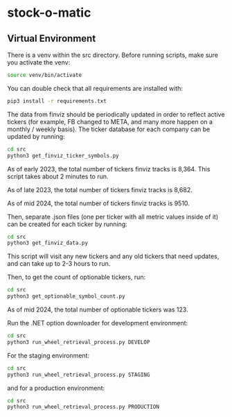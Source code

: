 # stock-o-matic

## Virtual Environment

There is a venv within the src directory. Before running scripts, make sure you activate the venv:

```bash
source venv/bin/activate
```

You can double check that all requirements are installed with:

```bash
pip3 install -r requirements.txt
```

The data from finviz should be periodically updated in order to reflect active tickers (for example, FB changed to META, and many more happen on a monthly / weekly basis). The ticker database for each company can be updated by running:

```bash
cd src
python3 get_finviz_ticker_symbols.py
```

As of early 2023, the total number of tickers finviz tracks is 8,364. This script takes about 2 minutes to run.

As of late 2023, the total number of tickers finviz tracks is 8,682.

As of mid 2024, the total number of tickers finviz tracks is 9510.

Then, separate .json files (one per ticker with all metric values inside of it) can be created for each ticker by running:

```bash
cd src
python3 get_finviz_data.py
```

This script will visit any new tickers and any old tickers that need updates, and can take up to 2-3 hours to run.

Then, to get the count of optionable tickers, run:

```bash
cd src
python3 get_optionable_symbol_count.py
```

As of mid 2024, the total number of optionable tickers was 123.

Run the .NET option downloader for development environment:

```bash
cd src
python3 run_wheel_retrieval_process.py DEVELOP
```

For the staging environment:

```bash
cd src
python3 run_wheel_retrieval_process.py STAGING
```

and for a production environment:

```bash
cd src
python3 run_wheel_retrieval_process.py PRODUCTION
```